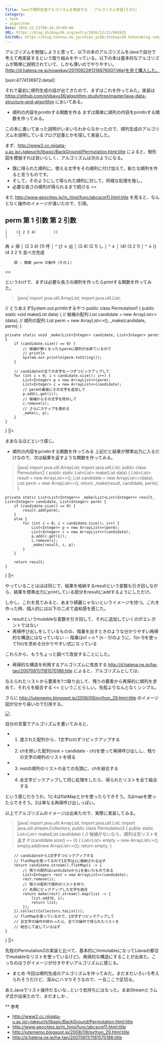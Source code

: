 ```yaml
---
Title: Javaで順列生成アルゴリズムを実装する - アルゴリズム学習(その1)
Category:
- tech
- algorithm
Date: 2016-12-21T08:16:25+09:00
URL: https://blog.shibayu36.org/entry/2016/12/21/081625
EditURL: https://blog.hatena.ne.jp/shiba_yu36/shibayu36.hatenablog.com/atom/entry/10328749687200117990
---
```


アルゴリズムを勉強しようと思って、以下の本のアルゴリズムをJavaで自分で考えて再実装するという取り組みをやっている。以下の本は基本的なアルゴリズムが簡単に説明されていて、しかも薄いのでやりやすい。[http://d.hatena.ne.jp/nowokay/20110922#1316676007:title]を見て購入した。

[asin:4774136972:detail]


それで最初に順列生成の話が出てきたので、まずはこれを作ってみた。実装は https://github.com/shibayu36/algorithm-study/tree/master/java-data-structure-and-algorithm においてある。

* 順列の内容をprintlnする関数を作る
まずは簡単に順列の内容をprintlnする関数を作ってみる。

この本に書いてあった説明がいまいちわからなかったので、順列生成のアルゴリズムを説明しているブログ記事とかを探して実装した。

まず、http://www2.cc.niigata-u.ac.jp/~takeuchi/tbasic/BackGround/Permutation.html:title によると、樹形図を模倣すれば良いらしく、アルゴリズムは次のようになる。

>>
- 既に得られた順列に，使える文字をその順列に付け加えて，新たな順列を作ると言うものです。
- そして，そのようにして得られた順列に対して，同様な処理を施し，
- 必要な長さの順列が得られるまで続ける
<<

また http://www.geocities.jp/m_hiroi/func/abcscm11.html:title を見ると、なんとなく操作のイメージが湧いたので、引用。

>>
   perm   第 1 引数        第 2 引数
  ----------------------------------
    │    (1 2 3 4)        ()
    │     ^
再  ↓
帰  │    (2 3 4)          (1)
呼  │     ^
び  ↓
出  │    (3 4)            (2 1)
し  │     ^
    ↓
    │    (4)              (3 2 1)
    │     ^
    ↓
          ()               (4 3 2 1)    並べ方完成

        図 : 関数 perm の動作（その１）
<<

というわけで、まずは必要な長さの順列を作ったらprintする関数を作ってみた。

>|java|
import java.util.ArrayList;
import java.util.List;

// とりあえずSystem.out.printlnするやつ
public class Permutation1 {
    public static void make(List<Integer> data) {
        // 候補の配列
        List<Integer> candidate = new ArrayList<>(data);
        // 順列の配列
        List<Integer> perm = new ArrayList<>();
        _make(candidate, perm);
    }

    private static void _make(List<Integer> candidate, List<Integer> perm) {
        if (candidate.size() == 0) {
            // 候補が無くなったらpermに順列が出来ているので
            // println
            System.out.println(perm.toString());
        }

        // candidateの全ての文字を一つずつピックアップして
        for (int i = 0; i < candidate.size(); i++) {
            List<Integer> p = new ArrayList<>(perm);
            List<Integer> c = new ArrayList<>(candidate);
            // permの最後にその文字を追加して
            p.add(c.get(i));
            // 候補からその文字を除外して
            c.remove(i);
            // さらにステップを進める
            _make(c, p);
        }
    }
}
||<

まあなるほどという感じ。


* 順列の内容をprintlnする関数を作ってみる
上記だと結果が標準出力に入るだけなので、次は結果を返すような関数を作ってみる。

>|java|
import java.util.ArrayList;
import java.util.List;
public class Permutation2 {
    public static List<List<Integer>> make(List<Integer> data) {
        List<List<Integer>> result = new ArrayList<>();
        List<Integer> candidate = new ArrayList<>(data);
        List<Integer> perm = new ArrayList<>();
        return _make(result, candidate, perm);
    }

    private static List<List<Integer>> _make(List<List<Integer>> result, List<Integer> candidate, List<Integer> perm) {
        if (candidate.size() == 0) {
            result.add(perm);
        }
        else {
            for (int i = 0; i < candidate.size(); i++) {
                List<Integer> p = new ArrayList<>(perm);
                List<Integer> c = new ArrayList<>(candidate);
                p.add(c.get(i));
                c.remove(i);
                _make(result, c, p);
            }
        }

        return result;
    }
}
||<

やっていることはほぼ同じで、結果を格納するresultという変数も引き回しながら、結果を標準出力にprintしている部分をresultにaddするようにしただけ。


しかし、これを見てみると、あまり綺麗じゃないというイメージを持つ。これを作った時、個人的には以下の二点で違和感を感じた。

- resultというmutableな変数を引き回して、それに追加していくのがエレガントではない
- 再帰呼び出しをしているものの、階乗を出すときのような分かりやすい再帰的な構造にはなっていない
-- 階乗はn! = n * (n - 1)!のように、f(n-1)を使ってf(n)を求める分かりやすい式になっている

これらから、もうちょっと調べて改良することにした。


* 再帰的な構造を利用するアルゴリズムに改良する
http://d.hatena.ne.jp/ha-tan/20070611/1181570186:title によると、アルゴリズムとしては、
>>
与えられたリストから要素を1つ取り出して、残りの要素から再帰的に順列を求めて、それらを結合する
<<
ということらしい。先程よりなんとなくシンプル。

さらに http://jutememo.blogspot.jp/2008/09/python_29.html:title のイメージ図が分かり易いので引用する。

<img src="http://farm4.static.flickr.com/3116/2897900290_dde3d02428_o.png" />


自分の言葉でアルゴリズムを書いてみると、

- 1. 渡された配列から、1文字(ch)ずつピックアップする
- 2. chを除いた配列(rest = candidate - ch)を使って再帰呼び出しし、残りの文字の順列のリストを得る
- 3. restの順列のリストの全ての先頭に、chを結合する
- 4. 全文字ピックアップして同じ処理をしたら、得られたリストを全て結合する

という感じだろうか。1と4はflatMapとかを使ったらできそう。3はmapを使ったらできそう。2は単なる再帰呼び出しっぽい。


以上でアルゴリズムのイメージは出来たので、実際に実装してみる。

>|java|
import java.util.ArrayList;
import java.util.List;
import java.util.stream.Collectors;
public class Permutation3 {
    public static List<List<Integer>> make(List<Integer> candidate) {
        // 候補がないなら、順列は空リストを返す
        if (candidate.size() == 0) {
            List<List<Integer>> empty = new ArrayList<>();
            empty.add(new ArrayList<>());
            return empty;
        }

        // candidateから1文字ずつピックアップする
        // flatMapを使ってるので1文字はiに格納されるはず
        return candidate.stream().flatMap(i -> {
            // 残りの配列はcandidateからiを省いたものである
            List<Integer> rest = new ArrayList<>(candidate);
            rest.remove(i);
            // 残りの配列で順列のリストを作り、
            // 先頭にピックアップした文字を結合
            return make(rest).stream().map(list -> {
                list.add(0, i);
                return list;
            });
        }).collect(Collectors.toList());
        // flatMapを使っているので、1文字ずつピックアップして
        // 全文字の操作が終わったら、全ての操作で得られたリストを
        // 結合して返しているはず
    }
}
||<

先程のPermutation2の実装と比べて、基本的にImmutableになって(Javaの都合でmutableなリストを使っているけど)、再帰的な構造にすることが出来た。こっちのほうがイメージが付きやすいアルゴリズムに感じる。


* まとめ
今回は順列生成のアルゴリズムを作ってみた。まだまだいろいろ考えられそうだけど、深みにハマりそうなので、一旦ここで区切る。

あとJavaでリスト操作だるいな...という気持ちにはなった。まあStreamとラムダ式が出来たので、まだましか...

** 参考
- http://www2.cc.niigata-u.ac.jp/~takeuchi/tbasic/BackGround/Permutation.html:title
- http://www.geocities.jp/m_hiroi/func/abcscm11.html:title
- http://jutememo.blogspot.jp/2008/09/python_29.html:title
- http://d.hatena.ne.jp/ha-tan/20070611/1181570186:title
